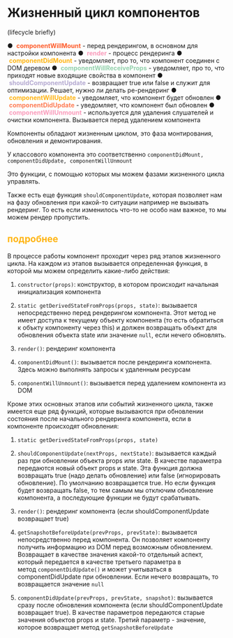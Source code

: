 # Жизненный цикл компонентов
(lifecycle briefly)

●  <span style="font-weight: bold; color: #FE5C2B;">componentWillMount</span> - перед рендерингом, в основном для настройки компонента
●  <span style="font-weight: bold; color: #FA9BBB;">render</span> - процесс рендеринга
●  <span style="font-weight: bold; color: #FFB514;">componentDidMount</span> - уведомляет, про то, что компонент соединен с DOM деревом
●  <span style="font-weight: bold; color: #93D1AC;">componentWillReceiveProps</span> - уведомляет, про то, что приходят новые входящие свойства в компонент
●  <span style="font-weight: bold; color: #B5AAD1;">shouldComponentUpdate</span> - возвращает true или false и служит для оптимизации. Решает, нужно ли делать ре-рендеринг
●  <span style="font-weight: bold; color: #FFB514;">componentWillUpdate</span> - уведомляет, что компонент будет обновлен
●  <span style="font-weight: bold; color: #FE7D55;">componentDidUpdate</span> - уведомляет, что компонент был обновлен
●  <span style="font-weight: bold; color: #FA9BBB;">componentWillUnmount</span> - используется для удаления слушателей и очистки компонента. Вызывается перед удалением компонента

Компоненты обладают жизненным циклом, это фаза монтирования, обновления и демонтирования. 

У классового компонента это соответственно `componentDidMount, componentDidUpdate, componentWillUnmount`

Это функции, с помощью которых мы можем фазами жизненного цикла управлять. 

Также есть еще функция `shouldComponentUpdate`, которая позволяет нам на фазу обновления при какой-то ситуации например не вызывать рендеринг. То есть если изменилось что-то не особо нам важное, то мы можем рендер пропустить.


<h2 style="font-weight: bold; color: #FFB514;">подробнее</h2>


В процессе работы компонент проходит через ряд этапов жизненного цикла. На каждом из этапов вызывается определенная функция, в которой мы можем определить какие-либо действия:

1.  `constructor(props)`: конструктор, в котором происходит начальная инициализация компонента
    
2.  `static getDerivedStateFromProps(props, state)`: вызывается непосредственно перед рендерингом компонента. Этот метод не имеет доступа к текущему объекту компонента (то есть обратиться к объкту компоненту через this) и должен возвращать объект для обновления объекта state или значение `null`, если нечего обновлять.
    
3.  `render()`: рендеринг компонента
    
4.  `componentDidMount()`: вызывается после рендеринга компонента. Здесь можно выполнять запросы к удаленным ресурсам
    
5.  `componentWillUnmount()`: вызывается перед удалением компонента из DOM
    

Кроме этих основных этапов или событий жизненного цикла, также имеется еще ряд функций, которые вызываются при обновлении состояния после начального рендеринга компонента, если в компоненте происходят обновления:

1.  `static getDerivedStateFromProps(props, state)`
    
2.  `shouldComponentUpdate(nextProps, nextState)`: вызывается каждый раз при обновлении объекта props или state. В качестве параметра передаются новый объект props и state. Эта функция должна возвращать true (надо делать обновление) или false (игнорировать обновление). По умолчанию возвращается true. Но если функция будет возвращать false, то тем самым мы отключим обновление компонента, а последующие функции не будут срабатывать.
    
3.  `render()`: рендеринг компонента (если shouldComponentUpdate возвращает true)
    
4.  `getSnapshotBeforeUpdate(prevProps, prevState)`: вызывается непосредственно перед компонента. Он позволяет компоненту получить информацию из DOM перед возможным обновлением. Возвращает в качестве значения какой-то отдельный аспект, который передается в качестве третьего параметра в метод `componentDidUpdate()` и может учитываться в componentDidUpdate при обновлении. Если нечего возвращать, то возвращается значение `null`
    
5.  `componentDidUpdate(prevProps, prevState, snapshot)`: вызывается сразу после обновления компонента (если shouldComponentUpdate возвращает true). В качестве параметров передаются старые значения объектов props и state. Третий параметр - значение, которое возвращает метод `getSnapshotBeforeUpdate`